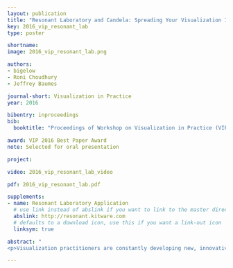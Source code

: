 ```yaml
---
layout: publication
title: "Resonant Laboratory and Candela: Spreading Your Visualization Ideas to the Masses"
key: 2016_vip_resonant_lab
type: poster

shortname:
image: 2016_vip_resonant_lab.png

authors:
- bigelow
- Roni Choudhury
- Jeffrey Baumes

journal-short: Visualization in Practice
year: 2016

bibentry: inproceedings
bib:
  booktitle: "Proceedings of Workshop on Visualization in Practice (VIP)"

award: VIP 2016 Best Paper Award
note: Selected for oral presentation

project:

video: 2016_vip_resonant_lab_video

pdf: 2016_vip_resonant_lab.pdf

supplements:
- name: Resonant Laboratory Application
  # use link instead of abslink if you want to link to the master directory
  abslink: http://resonant.kitware.com
  # defaults to a download icon, use this if you want a link-out icon
  linksym: true

abstract: "
<p>Visualization practitioners are constantly developing new, innovative ways to visualize data, but much of the software that practitioners produce does not make it into production in professional systems. To solve this problem, we have developed and informally tested two open source systems. The first, Candela, is a framework and API for creating visualization components for the web that can wrap up new or existing visualizations as needed. Because Candela’s API generalizes the inputs to a visualization, we have also developed a system called Resonant Laboratory that makes it possible for novice users to connect arbitrary datasets to Candela visualizations. Together, these systems enable novice users to explore and share their data with the growing library of state-of-the-art visualization techniques.</p>"

---
```

